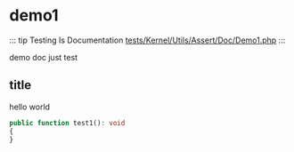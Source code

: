 # demo1

::: tip Testing Is Documentation
[tests/Kernel/Utils/Assert/Doc/Demo1.php](https://github.com/hunzhiwange/framework/blob/master/tests/Kernel/Utils/Assert/Doc/Demo1.php)
:::
    
demo doc
just test


## title

hello
world


``` php
public function test1(): void
{
}
```
    
